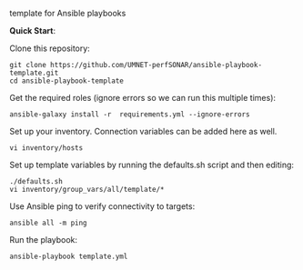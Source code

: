 template for Ansible playbooks

**Quick Start**:

Clone this repository:

```
git clone https://github.com/UMNET-perfSONAR/ansible-playbook-template.git
cd ansible-playbook-template
```

Get the required roles (ignore errors so we can run this multiple times):

```
ansible-galaxy install -r  requirements.yml --ignore-errors
```

Set up your inventory.  Connection variables can be added here as well.

```
vi inventory/hosts
```

Set up template variables by running the defaults.sh script and then editing:

```
./defaults.sh
vi inventory/group_vars/all/template/*
```

Use Ansible ping to verify connectivity to targets:

```
ansible all -m ping
```

Run the playbook:

```
ansible-playbook template.yml
```
